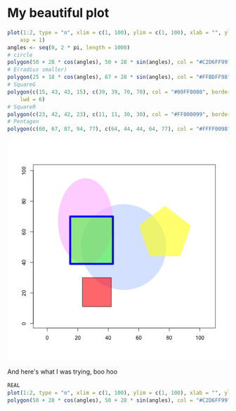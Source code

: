 # My beautiful plot


```r
plot(1:2, type = "n", xlim = c(1, 100), ylim = c(1, 100), xlab = "", ylab = "", 
    asp = 1)
angles <- seq(0, 2 * pi, length = 1000)
# circle
polygon(50 + 28 * cos(angles), 50 + 28 * sin(angles), col = "#C2D6FF99", border = "NA")
# E(radius smaller)
polygon(25 + 18 * cos(angles), 67 + 28 * sin(angles), col = "#FFBDFF98", border = "NA")
# SquareG
polygon(c(15, 43, 43, 15), c(39, 39, 70, 70), col = "#00FF0080", border = "#0000FF", 
    lwd = 6)
# SquareR
polygon(c(23, 42, 42, 23), c(11, 11, 30, 30), col = "#FF000099", border = "black")
# Pentagon
polygon(c(60, 67, 87, 94, 77), c(64, 44, 44, 64, 77), col = "#FFFF0098", border = "NA")
```

![plot of chunk unnamed-chunk-1](figure/unnamed-chunk-1.png) 


And here's what I was trying, boo hoo 

```r
REAL
plot(1:2, type = "n", xlim = c(1, 100), ylim = c(1, 100), xlab = "", ylab = "")
polygon(50 + 28 * cos(angles), 50 + 28 * sin(angles), col = "#C2D6FF99", border = "NA")
```

